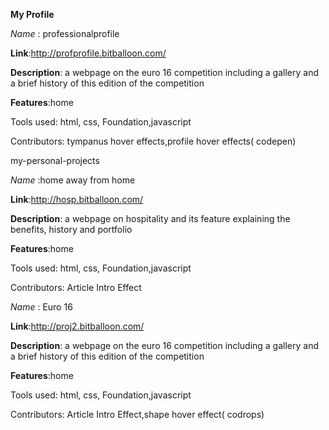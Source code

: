 **My Profile**

*Name* : professionalprofile

**Link**:http://profprofile.bitballoon.com/

**Description**: a webpage on the euro 16 competition including a gallery and a brief history of this edition of the competition

**Features**:home

Tools used: html, css, Foundation,javascript

Contributors: tympanus hover effects,profile hover effects( codepen) 


my-personal-projects


*Name* :home away from home

**Link**:http://hosp.bitballoon.com/

**Description**: a webpage on hospitality and its feature explaining the benefits, history and portfolio

**Features**:home

Tools used: html, css, Foundation,javascript

Contributors: Article Intro Effect


*Name* : Euro 16

**Link**:http://proj2.bitballoon.com/

**Description**: a webpage on the euro 16 competition including a gallery and a brief history of this edition of the competition

**Features**:home

Tools used: html, css, Foundation,javascript

Contributors: Article Intro Effect,shape hover effect( codrops) 

